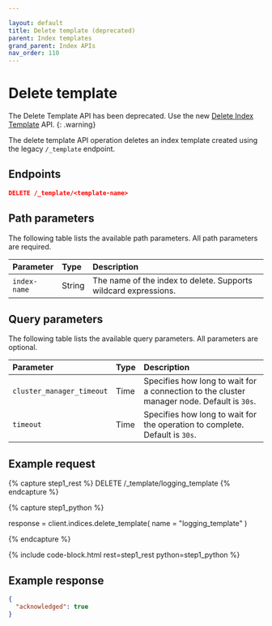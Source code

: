 ```yaml
---

layout: default
title: Delete template (deprecated)
parent: Index templates
grand_parent: Index APIs
nav_order: 110
---
```


# Delete template

The Delete Template API has been deprecated. Use the new [Delete Index Template]({{site.url}}{{site.baseurl}}/api-reference/index-apis/delete-index-template/) API.
{: .warning}

The delete template API operation deletes an index template created using the legacy `/_template` endpoint.


## Endpoints

```json
DELETE /_template/<template-name>
```

## Path parameters

The following table lists the available path parameters. All path parameters are required.

| Parameter    | Type   | Description                                                 |
| :----------- | :----- | :---------------------------------------------------------- |
| `index-name` | String | The name of the index to delete. Supports wildcard expressions. |

## Query parameters

The following table lists the available query parameters. All parameters are optional.

| Parameter       | Type | Description                                                                                  |
| :-------------- | :--- | :------------------------------------------------------------------------------------------- |
| `cluster_manager_timeout` | Time | Specifies how long to wait for a connection to the cluster manager node. Default is `30s`. |
| `timeout`                 | Time    | Specifies how long to wait for the operation to complete. Default is `30s`. |

## Example request

<!-- spec_insert_start
component: example_code
rest: DELETE /_template/logging_template
-->
{% capture step1_rest %}
DELETE /_template/logging_template
{% endcapture %}

{% capture step1_python %}


response = client.indices.delete_template(
  name = "logging_template"
)

{% endcapture %}

{% include code-block.html
    rest=step1_rest
    python=step1_python %}
<!-- spec_insert_end -->

## Example response

```json
{
  "acknowledged": true
}
```

